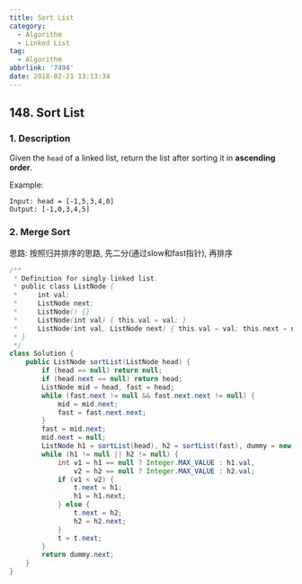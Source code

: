 ```yaml
---
title: Sort List
category:
  - Algorithm
  - Linked List
tag:
  - Algorithm
abbrlink: '7494'
date: 2018-02-21 13:13:34
---
```


## 148. Sort List
### 1. Description
Given the `head` of a linked list, return the list after sorting it in **ascending order**.

Example:
```
Input: head = [-1,5,3,4,0]
Output: [-1,0,3,4,5]
```

### 2. Merge Sort
思路: 按照归并排序的思路, 先二分(通过slow和fast指针), 再排序

```java
/**
 * Definition for singly-linked list.
 * public class ListNode {
 *     int val;
 *     ListNode next;
 *     ListNode() {}
 *     ListNode(int val) { this.val = val; }
 *     ListNode(int val, ListNode next) { this.val = val; this.next = next; }
 * }
 */
class Solution {
    public ListNode sortList(ListNode head) {
        if (head == null) return null;
        if (head.next == null) return head;
        ListNode mid = head, fast = head;
        while (fast.next != null && fast.next.next != null) {
            mid = mid.next;
            fast = fast.next.next;
        }
        fast = mid.next;
        mid.next = null;
        ListNode h1 = sortList(head), h2 = sortList(fast), dummy = new ListNode(), t = dummy;
        while (h1 != null || h2 != null) {
            int v1 = h1 == null ? Integer.MAX_VALUE : h1.val,
                v2 = h2 == null ? Integer.MAX_VALUE : h2.val;
            if (v1 < v2) {
                t.next = h1;
                h1 = h1.next;
            } else {
                t.next = h2;
                h2 = h2.next;
            }
            t = t.next;
        }
        return dummy.next;
    }
}
```
